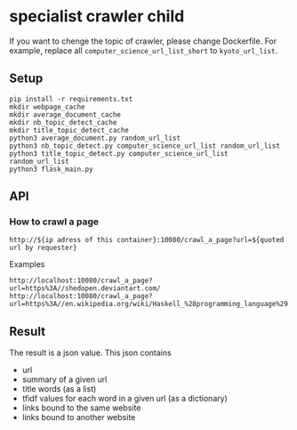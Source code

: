 # specialist crawler child
If you want to chenge the topic of crawler, please change Dockerfile.
For example, replace all `computer_science_url_list_short` to `kyoto_url_list`.
## Setup
```
pip install -r requirements.txt
mkdir webpage_cache
mkdir average_document_cache
mkdir nb_topic_detect_cache
mkdir title_topic_detect_cache
python3 average_document.py random_url_list
python3 nb_topic_detect.py computer_science_url_list random_url_list
python3 title_topic_detect.py computer_science_url_list random_url_list
python3 flask_main.py
```
## API
### How to crawl a page
```
http://${ip adress of this container}:10080/crawl_a_page?url=${quoted url by requester}
```
Examples
```
http://localhost:10080/crawl_a_page?url=https%3A//shedopen.deviantart.com/
http://localhost:10080/crawl_a_page?url=https%3A//en.wikipedia.org/wiki/Haskell_%28programming_language%29
```
## Result
The result is a json value.
This json contains
- url
- summary of a given url
- title words (as a list)
- tfidf values for each word in a given url (as a dictionary)
- links bound to the same website
- links bound to another website

